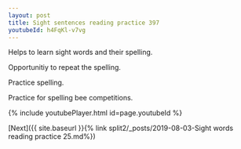 ```yaml
---
layout: post
title: Sight sentences reading practice 397
youtubeId: h4FqKl-v7vg
---
```

 
 
Helps to learn sight words and their spelling.

Opportunitiy to repeat the spelling. 

Practice spelling. 
 
Practice for spelling bee competitions. 
 
{% include youtubePlayer.html id=page.youtubeId %}
 
 

[Next]({{ site.baseurl }}{% link  split2/_posts/2019-08-03-Sight words reading practice 25.md%})
 

